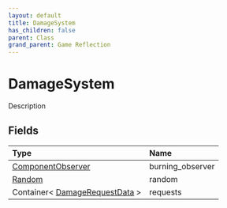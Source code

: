 ```yaml
---
layout: default
title: DamageSystem
has_children: false
parent: Class
grand_parent: Game Reflection
---
```

# DamageSystem
Description 

## Fields

| Type | Name |
|:----------|:--------------|
| [ComponentObserver](/riftbreaker-wiki/docs/game-reflection/components/component_observer/) | burning_observer |
| [Random](/riftbreaker-wiki/docs/game-reflection/components/random/) | random |
| Container< [DamageRequestData](/riftbreaker-wiki/docs/game-reflection/classes/damage_request_data/) > | requests |

